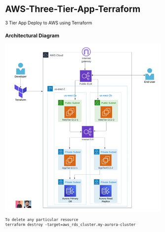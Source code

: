 # AWS-Three-Tier-App-Terraform
3 Tier App Deploy to AWS using Terraform

### Architectural Diagram
![Diagram](Diagram/3-Tier-App-Terraform_Architecture_Diagram.png)

```
To delete any particular resource
terraform destroy -target=aws_rds_cluster.my-aurora-cluster
```
